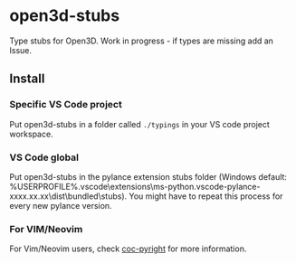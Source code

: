 # open3d-stubs

Type stubs for Open3D. Work in progress - if types are missing add an Issue.

## Install

### Specific VS Code project

Put open3d-stubs in a folder called `./typings` in your VS code project workspace.

### VS Code global

Put open3d-stubs in the pylance extension stubs folder (Windows default: %USERPROFILE%\.vscode\extensions\ms-python.vscode-pylance-xxxx.xx.xx\dist\bundled\stubs). You might have to repeat this process for every new pylance version.

### For VIM/Neovim

For Vim/Neovim users, check [coc-pyright](https://github.com/fannheyward/coc-pyright) for more information.
